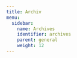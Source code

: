 ```yaml
---
title: Archiv
menu:
  sidebar:
    name: Archives
    identifier: archives
    parent: general
    weight: 12
---
```

